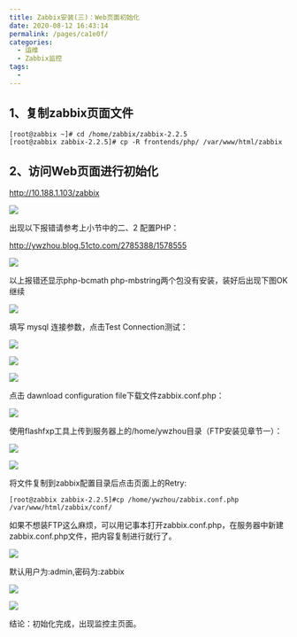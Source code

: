 ```yaml
---
title: Zabbix安装(三)：Web页面初始化
date: 2020-08-12 16:43:14
permalink: /pages/ca1e0f/
categories: 
  - 运维
  - Zabbix监控
tags: 
  - 
---
```

## 1、复制zabbix页面文件

```shell
[root@zabbix ~]# cd /home/zabbix/zabbix-2.2.5
[root@zabbix zabbix-2.2.5]# cp -R frontends/php/ /var/www/html/zabbix
```



## 2、访问Web页面进行初始化

http://10.188.1.103/zabbix

![](https://s3.51cto.com/wyfs02/M01/53/88/wKioL1Rqs5HR8PJhAAKUJH7NKcw126.jpg)

出现以下报错请参考上小节中的二、2 配置PHP：

http://ywzhou.blog.51cto.com/2785388/1578555

![](https://s3.51cto.com/wyfs02/M01/53/8A/wKiom1RqsxyyrGoYAAMF45jJagI839.jpg)

以上报错还显示php-bcmath php-mbstring两个包没有安装，装好后出现下图OK继续

![](https://s3.51cto.com/wyfs02/M02/53/88/wKioL1Rqs5LBo3fIAALscPXAcdk380.jpg)

填写 mysql 连接参数，点击Test Connection测试：

![](https://s3.51cto.com/wyfs02/M02/53/8A/wKiom1Rqsx6BQDMcAAKO97zKJpg197.jpg)

![](https://s3.51cto.com/wyfs02/M00/53/88/wKioL1Rqs5OQPxV4AAIJm4g1kLg724.jpg)

![](https://s3.51cto.com/wyfs02/M00/53/8A/wKiom1Rqsx_CGotMAAJ51NwuFNA440.jpg)

点击 dawnload configuration file下载文件zabbix.conf.php：

![](https://s3.51cto.com/wyfs02/M01/53/88/wKioL1Rqs5SCFPSSAAJUnjDNh78881.jpg)

使用flashfxp工具上传到服务器上的/home/ywzhou目录（FTP安装见章节一）：

![](https://s3.51cto.com/wyfs02/M01/53/8B/wKiom1RquHHhohL2AAEPEfDWdhE474.jpg)

![](https://s3.51cto.com/wyfs02/M01/53/8A/wKiom1Rqsx_C81bsAAJN5WeD2b0315.jpg)



将文件复制到zabbix配置目录后点击页面上的Retry:   

```shell
[root@zabbix zabbix-2.2.5]#cp /home/ywzhou/zabbix.conf.php /var/www/html/zabbix/conf/
```


​    如果不想装FTP这么麻烦，可以用记事本打开zabbix.conf.php，在服务器中新建zabbix.conf.php文件，把内容复制进行就行了。

![](https://s3.51cto.com/wyfs02/M01/53/88/wKioL1Rqs5SRQn5XAAHdZF8YByU377.jpg)

默认用户为:admin,密码为:zabbix

![](https://s3.51cto.com/wyfs02/M02/53/88/wKioL1Rqs5XCd-idAAEifW06euc154.jpg)

![](https://s3.51cto.com/wyfs02/M01/53/8A/wKiom1RqsyCg91O_AAPUcVZ3Vcs079.jpg)

结论：初始化完成，出现监控主页面。